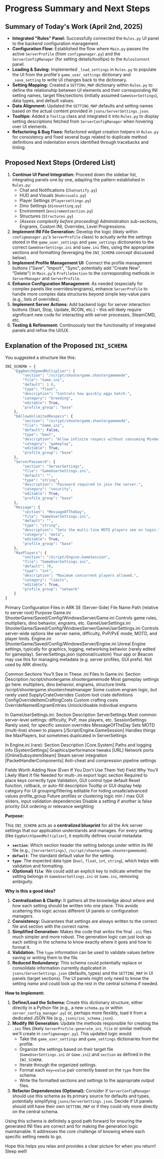# Progress Summary and Next Steps

## Summary of Today's Work (April 2nd, 2025)

*   **Integrated "Rules" Panel:** Successfully connected the `Rules.py` UI panel to the backend configuration management.
*   **Configuration Flow:** Established the flow where `Main.py` passes the active `ServerProfile` (from `configmanager.py`) and the `ServerConfigManager` (for setting details/tooltips) to the `RulesContent` panel.
*   **Loading & Saving:** Implemented `_load_settings` in `Rules.py` to populate the UI from the profile's `game_user_settings` dictionary and `_save_setting` to write UI changes back to the dictionary.
*   **Setting Mapping:** Created a `SETTING_MAP` dictionary within `Rules.py` to define the relationship between UI elements and their corresponding INI setting names, target files/sections (initially assumed `GameUserSettings`), data types, and default values.
*   **Data Alignment:** Updated the `SETTING_MAP` defaults and setting names based on the actual content provided in `jsons/ServerSettings.json`.
*   **Tooltips:** Added a `Tooltip` class and integrated it into `Rules.py` to display setting descriptions fetched from `ServerConfigManager` when hovering over UI elements.
*   **Refactoring & Bug Fixes:** Refactored widget creation helpers in `Rules.py` for consistency and fixed several bugs related to duplicate method definitions and indentation errors identified through tracebacks and linting.

## Proposed Next Steps (Ordered List)

1.  **Continue UI Panel Integration:** Proceed down the sidebar list, integrating panels one by one, adapting the pattern established in `Rules.py`:
    *   Chat and Notifications (`Chatnotify.py`)
    *   HUD and Visuals (`Hudvisuals.py`)
    *   Player Settings (`Playersettings.py`)
    *   Dino Settings (`dinosetting.py`)
    *   Environment (`enviromentsection.py`)
    *   Structures (`Structures.py`)
    *   *(Assess complexity before proceeding)* Administration sub-sections, Engrams, Custom INI, Overrides, Level Progressions.
2.  **Implement INI File Generation:** Develop the logic (likely within `configmanager.py`'s `ServerProfile` class) to actually write the settings stored in the `game_user_settings` and `game_settings` dictionaries to the correct `GameUserSettings.ini` and `Game.ini` files, using the appropriate sections and formatting (leveraging the `INI_SCHEMA` concept discussed below).
3.  **Implement Profile Management UI:** Connect the profile management buttons ("Save", "Import", "Sync", potentially add "Create New", "Delete") in `Main.py`'s `ProfileSection` to the corresponding methods in `ServerManager` and `ServerProfile`.
4.  **Enhance Configuration Management:** As needed (especially for complex panels like overrides/engrams), enhance `ServerProfile` to handle more complex data structures beyond simple key-value pairs (e.g., lists of overrides).
5.  **Implement Server Actions:** Add backend logic for server interaction buttons (Start, Stop, Update, RCON, etc.) - this will likely require significant new code for interacting with server processes, SteamCMD, etc.
6.  **Testing & Refinement:** Continuously test the functionality of integrated panels and refine the UI/UX.

## Explanation of the Proposed `INI_SCHEMA`

You suggested a structure like this:

```python
INI_SCHEMA = {
    "EggHatchSpeedMultiplier": {
        "section": "/script/shootergame.shootergamemode",
        "file": "Game.ini",
        "default": 1.0,
        "type": "float",
        "description": "Controls how quickly eggs hatch.",
        "category": "breeding",
        "editable": True,
        "profile_group": "base"
    },
    "bAllowUnlimitedRespecs": {
        "section": "/script/shootergame.shootergamemode",
        "file": "Game.ini",
        "default": False,
        "type": "bool",
        "description": "Allow infinite respecs without consuming Mindwipe Tonic.",
        "category": "gameplay",
        "editable": True,
        "profile_group": "base"
    },
    "ServerPassword": {
        "section": "ServerSettings",
        "file": "GameUserSettings.ini",
        "default": "",
        "type": "string",
        "description": "Password required to join the server.",
        "category": "security",
        "editable": True,
        "profile_group": "base"
    },
    "Message": {
        "section": "MessageOfTheDay",
        "file": "GameUserSettings.ini",
        "default": "",
        "type": "string",
        "description": "Sets the multi-line MOTD players see on login.",
        "category": "meta",
        "editable": True,
        "profile_group": "base"
    },
    "MaxPlayers": {
        "section": "/Script/Engine.GameSession",
        "file": "GameUserSettings.ini",
        "default": 70,
        "type": "int",
        "description": "Maximum concurrent players allowed.",
        "category": "limits",
        "editable": True,
        "profile_group": "network"
    }
}

```

Primary Configuration Files in ARK SE (Server-Side)
File Name	Path (relative to server root)	Purpose
Game.ini	ShooterGame/Saved/Config/WindowsServer/Game.ini	Controls game rules, multipliers, dino behavior, engrams, etc.
GameUserSettings.ini	ShooterGame/Saved/Config/WindowsServer/GameUserSettings.ini	Controls server-wide options like server name, difficulty, PvP/PvE mode, MOTD, and player limits.
Engine.ini	ShooterGame/Saved/Config/WindowsServer/Engine.ini	Unreal Engine settings, typically for graphics, logging, networking behavior (rarely edited for gameplay).
ServerSettings.json (optional/custom)	Your app or Beacon may use this for managing metadata (e.g. server profiles, GUI prefs). Not used by ARK directly.	

Common Sections You’ll See in These .ini Files
In Game.ini:
Section	Description
/script/shootergame.shootergamemode	Most gameplay settings go here: multipliers, dino behavior, engrams, structure limits
/script/shootergame.shootercheatmanager	Some custom engram logic, but rarely used
SupplyCrateOverrides	Custom loot crate definitions
ConfigOverrideItemCraftingCosts	Custom crafting costs
OverrideNamedEngramEntries	Unlock/disable individual engrams

In GameUserSettings.ini:
Section	Description
ServerSettings	Most common server-level settings: difficulty, PvP, max players, etc.
SessionSettings	Rarely used, for specific session overrides
MessageOfTheDay	Sets MOTD (multi-line) shown to players
[/Script/Engine.GameSession]	Handles things like MaxPlayers, but sometimes duplicated in ServerSettings

In Engine.ini (rare):
Section	Description
[Core.System]	Paths and logging info
[SystemSettings]	Graphics/performance tweaks
[URL]	Network ports
[OnlineSubsystemSteam]	Steam server integration
[PacketHandlerComponents]	Anti-cheat and compression pipeline settings

Fields Worth Adding Now (Even If You Don’t Use Them Yet)
Field	Why You’ll Likely Want It
file	Needed for multi-.ini export logic
section	Required to place keys correctly
type	Validation, GUI control type
default	Reset function, rollback, or auto-fill
description	Tooltip or GUI display help
category	For UI grouping/filtering
editable	For hiding unsafe/advanced values
profile_group	Future profiles or clustering logic
min / max	GUI sliders, input validation
dependencies	Disable a setting if another is false
priority	GUI ordering or relevance weighting


**Purpose:**

This `INI_SCHEMA` acts as a **centralized blueprint** for all the Ark server settings that our application understands and manages. For every setting (like `EggHatchSpeedMultiplier`), it explicitly defines crucial metadata:

*   **`section`**: Which section header the setting belongs under within its INI file (e.g., `[ServerSettings]`, `/script/shootergame.shootergamemode`).
*   **`default`**: The standard default value for the setting.
*   **`type`**: The expected data type (`bool`, `float`, `int`, `string`), which helps with validation and formatting.
*   **(Optional) `file`**: We could add an explicit key to indicate whether the setting belongs in `GameUserSettings.ini` or `Game.ini`, removing ambiguity.

**Why is this a good idea?**

1.  **Centralization & Clarity:** It gathers all the knowledge about *where* and *how* each setting should be written into one place. This avoids scattering this logic across different UI panels or configuration managers.
2.  **Consistency:** Guarantees that settings are always written to the correct file and section with the correct name.
3.  **Simplified Generation:** Makes the code that *writes* the final `.ini` files much simpler and more robust. The generation logic can just look up each setting in the schema to know exactly where it goes and how to format it.
4.  **Validation:** The `type` information can be used to validate values before saving or writing them to the file.
5.  **Reduced Redundancy:** This schema could potentially replace or consolidate information currently duplicated in `jsons/ServerSettings.json` (defaults, types) and the `SETTING_MAP` in UI panels (target sections). The UI panels might only need to know the setting *name* and could look up the rest in the central schema if needed.

**How to Implement:**

1.  **Define/Load the Schema:** Create this dictionary structure, either directly in a Python file (e.g., a new `schema.py` or within `server_config_manager.py`) or, perhaps more flexibly, load it from a dedicated JSON file (e.g., `jsons/ini_schema.json`).
2.  **Modify INI Generation:** Update the methods responsible for creating the `.ini` files (likely `ServerProfile.generate_ini_file` or similar methods we'll create in `configmanager.py`). This updated logic would:
    *   Take the `game_user_settings` and `game_settings` dictionaries from the profile.
    *   Organize the settings based on their target file (`GameUserSettings.ini` or `Game.ini`) and `section` as defined in the `INI_SCHEMA`.
    *   Iterate through the organized settings.
    *   Format each `key=value` pair correctly based on the `type` from the schema.
    *   Write the formatted sections and settings to the appropriate output files.
3.  **Refactor Dependencies (Optional):** Consider if `ServerConfigManager` should use this schema as its primary source for defaults and types, potentially simplifying `jsons/ServerSettings.json`. Decide if UI panels should still have their own `SETTING_MAP` or if they could rely more directly on the central schema.

Using this schema is definitely a good path forward for ensuring the generated INI files are correct and for making the generation logic maintainable. It addresses the core challenge of knowing where each specific setting needs to go.

Hope this helps you relax and provides a clear picture for when you return! Sleep well!
